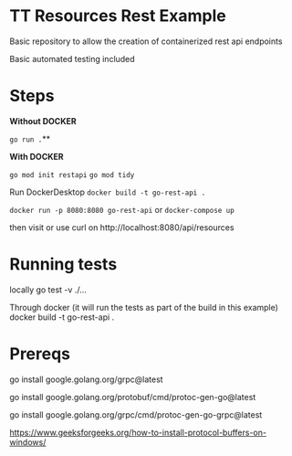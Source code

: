 # TT Resources Rest Example

Basic repository to allow the creation of containerized rest api endpoints

Basic automated testing included


# Steps
**Without DOCKER**

`go run .`**

**With DOCKER**

`go mod init restapi`
`go mod tidy`

Run DockerDesktop
`docker build -t go-rest-api .`


`docker run -p 8080:8080 go-rest-api`
or
`docker-compose up`


then visit or use curl on http://localhost:8080/api/resources

# Running tests

locally
go test -v ./...

Through docker (it will run the tests as part of the build in this example)
docker build -t go-rest-api .

# Prereqs
go install google.golang.org/grpc@latest

go install google.golang.org/protobuf/cmd/protoc-gen-go@latest

go install google.golang.org/grpc/cmd/protoc-gen-go-grpc@latest

https://www.geeksforgeeks.org/how-to-install-protocol-buffers-on-windows/

